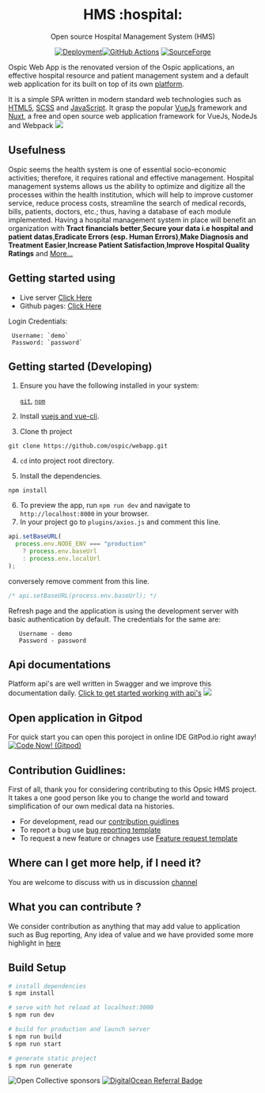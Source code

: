 <h1 align="center">HMS :hospital: </h1>
<p align="center">Open source Hospital Management System (HMS) <p>

<p align="center">
<a href="https://travis-ci.com/ospic/webapp"><img alt="Deployment" src="https://github.com/ospic/webapp/actions/workflows/webapp.js.yml/badge.svg"></a><a href="https://github.com/ospic/actions" target="_blank"><img alt="GitHub Actions " src="https://github.com/ospic/webapp/workflows/Auto%20Assign%20to%20Project(s)/badge.svg"></a> <a href="https://sourceforge.net/p/ospic/"><img src="https://sourceforge.net/sflogo.php?type=11&group_id=3283394" alt="SourceForge"></a>
</p>

Ospic Web App is the renovated version of the Ospic applications, an effective hospital resource and patient management system and a default web application for its built on top of its own [platform](https://github.com/ospic/platform).

It is a simple SPA written in modern standard web technologies such as [HTML5](http://whatwg.org/html), [SCSS](http://sass-lang.com) and [JavaScript](https://developer.mozilla.org/en-US/docs/Web/JavaScript). It grasp the popular [VueJs](https://vuejs.org/) framework and [Nuxt](https://nuxtjs.org/), a free and open source web application framework for VueJs, NodeJs and Webpack
<a href="http://ospic.github.io/webapp/" target="_blank"><img src="https://github.com/ospic/webapp/blob/master/assets/images/screenshot.png?raw=true"/></a>

## Usefulness

Ospic seems the health system is one of essential socio-economic activities; therefore, it requires rational and effective management. Hospital management systems allows us the ability to optimize and digitize all the processes within the health institution, which will help to improve customer service, reduce process costs, streamline the search of medical records, bills, patients, doctors, etc.; thus, having a database of each module implemented. Having a hospital management system in place will benefit an organization with **Tract financials better**,**Secure your data i.e hospital and patient datas**,**Eradicate Errors (esp. Human Errors)**,**Make Diagnosis and Treatment Easier**,**Increase Patient Satisfaction**,**Improve Hospital Quality Ratings** and [More...](https://electronichealthreporter.com/importance-of-the-hospital-management-system/)

## Getting started using

- Live server [Click Here](http://app.ospicx.com/)
- Github pages: [Click Here](https://ospic.github.io/webapp/)

Login Credentials:

```
 Username: `demo`
 Password: `password`
```

## Getting started (Developing)

1. Ensure you have the following installed in your system:

   [`git`](https://git-scm.com/downloads), [`npm`](https://nodejs.org/en/download/)

2. Install [vuejs and vue-cli](https://vuejs.org/v2/guide/installation.html).

3. Clone th project

```
git clone https://github.com/ospic/webapp.git
```

4. `cd` into project root directory.

5. Install the dependencies.

```
npm install
```

6. To preview the app, run `npm run dev` and navigate to `http://localhost:8000` in your browser.
7. In your project go to `plugins/axios.js` and comment this line.

```javascript
api.setBaseURL(
  process.env.NODE_ENV === "production"
    ? process.env.baseUrl
    : process.env.localUrl
);
```

conversely remove comment from this line.

```javascript
/* api.setBaseURL(process.env.baseUrl); */
```

Refresh page and the application is using the development server with basic authentication by default. The credentials for the same are:

```
   Username - demo
   Password - password

```

## Api documentations

Platform api's are well written in Swagger and we improve this documentation daily. [Click to get started working with api's](https://ospicapi.herokuapp.com/api/swagger-ui.html#)
<a href="http://ospic.github.io/webapp/" target="_blank"><img src="https://github.com/ospic/webapp/blob/master/assets/images/swagger.png?raw=true"/></a>

## Open application in Gitpod

For quick start you can open this poroject in online IDE GitPod.io right away! [![Code Now! (Gitpod)](https://gitpod.io/button/open-in-gitpod.svg)](https://gitpod.io/#https://github.com/ospic/webapp)

## Contribution Guidlines:

First of all, thank you for considering contributing to this Opsic HMS project. It takes a one good person like you to change the world and toward simplification of our own medical data na histories.

- For development, read our [contribution guidlines](https://github.com/ospic/webapp/blob/master/CONTRIBUTING.md)
- To report a bug use [bug reporting template](https://github.com/ospic/webapp/issues/new?assignees=&labels=enhancement&template=bug_report.md&title=)
- To request a new feature or chnages use [Feature request template](https://github.com/ospic/webapp/issues/new?assignees=&labels=&template=feature_request.md&title=)

## Where can I get more help, if I need it?

You are welcome to discuss with us in discussion [channel](https://github.com/ospic/webapp/discussions)

## What you can contribute ?

We consider contribution as anything that may add value to application such as Bug reporting, Any idea of value and we have provided some more highlight in [here](https://github.com/ospic/webapp/blob/master/WOKFLOW.md)

## Build Setup

```bash
# install dependencies
$ npm install

# serve with hot reload at localhost:3000
$ npm run dev

# build for production and launch server
$ npm run build
$ npm run start

# generate static project
$ npm run generate
```

![Open Collective sponsors](https://img.shields.io/opencollective/sponsors/ospic?color=yellow&label=Sponsor&style=plastic) [![DigitalOcean Referral Badge](https://web-platforms.sfo2.cdn.digitaloceanspaces.com/WWW/Badge%201.svg)](https://www.digitalocean.com/?refcode=74129e2fe9bc&utm_campaign=Referral_Invite&utm_medium=Referral_Program&utm_source=badge)
